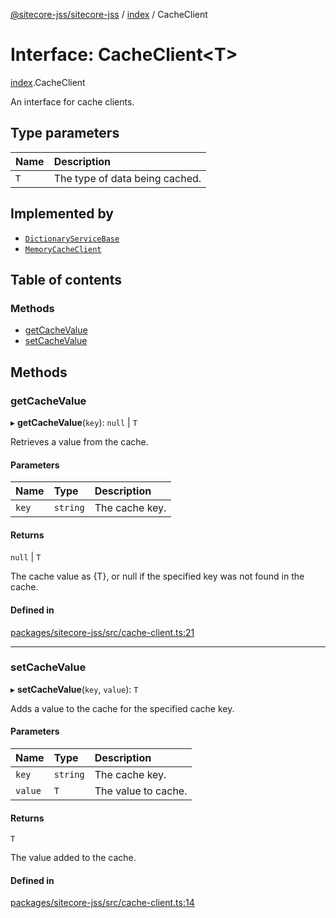 [@sitecore-jss/sitecore-jss](../README.md) / [index](../modules/index.md) / CacheClient

# Interface: CacheClient\<T\>

[index](../modules/index.md).CacheClient

An interface for cache clients.

## Type parameters

| Name | Description |
| :------ | :------ |
| `T` | The type of data being cached. |

## Implemented by

- [`DictionaryServiceBase`](../classes/i18n.DictionaryServiceBase.md)
- [`MemoryCacheClient`](../classes/index.MemoryCacheClient.md)

## Table of contents

### Methods

- [getCacheValue](index.CacheClient.md#getcachevalue)
- [setCacheValue](index.CacheClient.md#setcachevalue)

## Methods

### getCacheValue

▸ **getCacheValue**(`key`): ``null`` \| `T`

Retrieves a value from the cache.

#### Parameters

| Name | Type | Description |
| :------ | :------ | :------ |
| `key` | `string` | The cache key. |

#### Returns

``null`` \| `T`

The cache value as {T}, or null if the specified key was not found in the cache.

#### Defined in

[packages/sitecore-jss/src/cache-client.ts:21](https://github.com/Sitecore/jss/blob/456b9dfc4/packages/sitecore-jss/src/cache-client.ts#L21)

___

### setCacheValue

▸ **setCacheValue**(`key`, `value`): `T`

Adds a value to the cache for the specified cache key.

#### Parameters

| Name | Type | Description |
| :------ | :------ | :------ |
| `key` | `string` | The cache key. |
| `value` | `T` | The value to cache. |

#### Returns

`T`

The value added to the cache.

#### Defined in

[packages/sitecore-jss/src/cache-client.ts:14](https://github.com/Sitecore/jss/blob/456b9dfc4/packages/sitecore-jss/src/cache-client.ts#L14)
